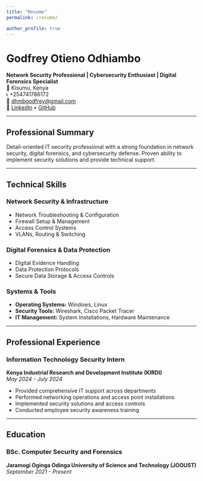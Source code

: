 ```yaml
---
title: "Resume"
permalink: /resume/

author_profile: true
---
```

# Godfrey Otieno Odhiambo

**Network Security Professional | Cybersecurity Enthusiast | Digital Forensics Specialist**  
📍 Kisumu, Kenya  
📞 +254741786172  
📧 [dhmbgodfrey@gmail.com](mailto:dhmbgodfrey@gmail.com)  
🔗 [LinkedIn](https://www.linkedin.com/in/ogodfreyotieno) • [GitHub](https://github.com/T4godfrey)

---

## Professional Summary

Detail-oriented IT security professional with a strong foundation in network security, digital forensics, and cybersecurity defense. Proven ability to implement security solutions and provide technical support.

---


## Technical Skills

### **Network Security & Infrastructure**
- Network Troubleshooting & Configuration
- Firewall Setup & Management
- Access Control Systems
- VLANs, Routing & Switching

### **Digital Forensics & Data Protection**
- Digital Evidence Handling
- Data Protection Protocols
- Secure Data Storage & Access Controls

### **Systems & Tools**
- **Operating Systems:** Windows, Linux
- **Security Tools:** Wireshark, Cisco Packet Tracer
- **IT Management:** System Installations, Hardware Maintenance

---

## Professional Experience

### **Information Technology Security Intern**
**Kenya Industrial Research and Development Institute (KIRDI)**  
*May 2024 - July 2024*

- Provided comprehensive IT support across departments
- Performed networking operations and access point installations
- Implemented security solutions and access controls
- Conducted employee security awareness training

---

## Education

### **BSc. Computer Security and Forensics**
**Jaramogi Oginga Odinga University of Science and Technology (JOOUST)**  
*September 2021 - Present*
